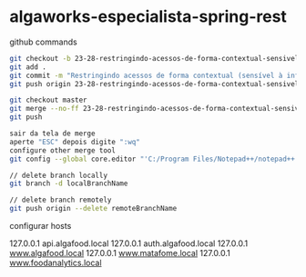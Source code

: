# algaworks-especialista-spring-rest

github commands

```bash
git checkout -b 23-28-restringindo-acessos-de-forma-contextual-sensivel-a-informacao
git add .
git commit -m "Restringindo acessos de forma contextual (sensível à informação)"
git push origin 23-28-restringindo-acessos-de-forma-contextual-sensivel-a-informacao

git checkout master
git merge --no-ff 23-28-restringindo-acessos-de-forma-contextual-sensivel-a-informacao
git push

sair da tela de merge
aperte "ESC" depois digite ":wq"
configure other merge tool
git config --global core.editor "'C:/Program Files/Notepad++/notepad++.exe' -multiInst -notabbar -nosession -noPlugin"

// delete branch locally
git branch -d localBranchName

// delete branch remotely
git push origin --delete remoteBranchName
```

configurar hosts

127.0.0.1       api.algafood.local
127.0.0.1       auth.algafood.local
127.0.0.1       www.algafood.local
127.0.0.1       www.matafome.local
127.0.0.1       www.foodanalytics.local